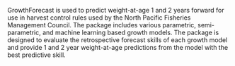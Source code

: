 GrowthForecast is used to predict weight-at-age 1 and 2 years forward for use in harvest control rules used by the North Pacific Fisheries Management Council. The package includes various parametric, semi-parametric, and machine learning based growth models. The package is designed to evaluate the retrospective forecast skills of each growth model and provide 1 and 2 year weight-at-age predictions from the model with the best predictive skill.


